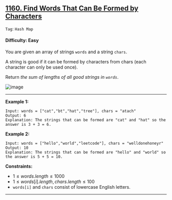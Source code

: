## [1160. Find Words That Can Be Formed by Characters](https://leetcode.com/problems/find-words-that-can-be-formed-by-characters)

```Tag```: ```Hash Map```

#### Difficulty: Easy

You are given an array of strings ```words``` and a string ```chars```.

A string is good if it can be formed by characters from chars (each character can only be used once).

Return _the sum of lengths of all good strings in ```words```_.

![image](https://github.com/quananhle/Python/assets/35042430/351e9af9-fbfe-44ba-ad53-85974b8682c3)

---

__Example 1:__
```
Input: words = ["cat","bt","hat","tree"], chars = "atach"
Output: 6
Explanation: The strings that can be formed are "cat" and "hat" so the answer is 3 + 3 = 6.
```

__Example 2:__
```
Input: words = ["hello","world","leetcode"], chars = "welldonehoneyr"
Output: 10
Explanation: The strings that can be formed are "hello" and "world" so the answer is 5 + 5 = 10.
```

__Constraints:__

- $1 \le words.length \le 1000$
- $1 \le words[i].length, chars.length \le 100$
- ```words[i]``` and ```chars``` consist of lowercase English letters.

---
